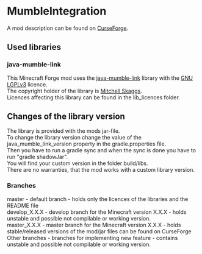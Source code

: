 # MumbleIntegration

A mod description can be found on [CurseForge](https://www.curseforge.com/minecraft/mc-mods/mumble-integration).

## Used libraries

### java-mumble-link

This Minecraft Forge mod uses the [java-mumble-link](https://github.com/magneticflux-/java-mumble-link) library with the [GNU LGPLv3](https://www.gnu.org/licenses/lgpl-3.0.en.html) licence.  
The copyright holder of the library is [Mitchell Skaggs](https://github.com/magneticflux-).  
Licences affecting this library can be found in the lib_licences folder.

## Changes of the library version

The library is provided with the mods jar-file.  
To change the library version change the value of the java_mumble_link_version property in the gradle.properties file.  
Then you have to run a gradle sync and when the sync is done you have to run "gradle shadowJar".  
You will find your custom version in the folder build/libs.  
There are no warranties, that the mod works with a custom library version.

### Branches
master - default branch - holds only the licences of the libraries and the README file  
develop_X.X.X - develop branch for the Minecraft version X.X.X - holds unstable and possible not compilable or working version.  
master_X.X.X - master branch for the Minecraft version X.X.X - holds stable/released versions of the mod/jar files can be found on CurseForge  
Other branches - branches for implementing new feature - contains unstable and possible not compilable or working version.  

